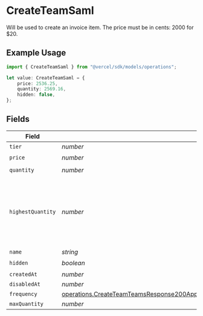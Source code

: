 # CreateTeamSaml

Will be used to create an invoice item. The price must be in cents: 2000 for $20.

## Example Usage

```typescript
import { CreateTeamSaml } from "@vercel/sdk/models/operations";

let value: CreateTeamSaml = {
    price: 2536.25,
    quantity: 2569.16,
    hidden: false,
};
```

## Fields

| Field                                                                                                                                                                                                                | Type                                                                                                                                                                                                                 | Required                                                                                                                                                                                                             | Description                                                                                                                                                                                                          |
| -------------------------------------------------------------------------------------------------------------------------------------------------------------------------------------------------------------------- | -------------------------------------------------------------------------------------------------------------------------------------------------------------------------------------------------------------------- | -------------------------------------------------------------------------------------------------------------------------------------------------------------------------------------------------------------------- | -------------------------------------------------------------------------------------------------------------------------------------------------------------------------------------------------------------------- |
| `tier`                                                                                                                                                                                                               | *number*                                                                                                                                                                                                             | :heavy_minus_sign:                                                                                                                                                                                                   | N/A                                                                                                                                                                                                                  |
| `price`                                                                                                                                                                                                              | *number*                                                                                                                                                                                                             | :heavy_check_mark:                                                                                                                                                                                                   | N/A                                                                                                                                                                                                                  |
| `quantity`                                                                                                                                                                                                           | *number*                                                                                                                                                                                                             | :heavy_check_mark:                                                                                                                                                                                                   | N/A                                                                                                                                                                                                                  |
| `highestQuantity`                                                                                                                                                                                                    | *number*                                                                                                                                                                                                             | :heavy_minus_sign:                                                                                                                                                                                                   | The highest quantity in the current period. Used to render the correct enable/disable UI for add-ons.                                                                                                                |
| `name`                                                                                                                                                                                                               | *string*                                                                                                                                                                                                             | :heavy_minus_sign:                                                                                                                                                                                                   | N/A                                                                                                                                                                                                                  |
| `hidden`                                                                                                                                                                                                             | *boolean*                                                                                                                                                                                                            | :heavy_check_mark:                                                                                                                                                                                                   | N/A                                                                                                                                                                                                                  |
| `createdAt`                                                                                                                                                                                                          | *number*                                                                                                                                                                                                             | :heavy_minus_sign:                                                                                                                                                                                                   | N/A                                                                                                                                                                                                                  |
| `disabledAt`                                                                                                                                                                                                         | *number*                                                                                                                                                                                                             | :heavy_minus_sign:                                                                                                                                                                                                   | N/A                                                                                                                                                                                                                  |
| `frequency`                                                                                                                                                                                                          | [operations.CreateTeamTeamsResponse200ApplicationJSONResponseBodyBillingInvoiceItemsSamlFrequency](../../models/operations/createteamteamsresponse200applicationjsonresponsebodybillinginvoiceitemssamlfrequency.md) | :heavy_minus_sign:                                                                                                                                                                                                   | N/A                                                                                                                                                                                                                  |
| `maxQuantity`                                                                                                                                                                                                        | *number*                                                                                                                                                                                                             | :heavy_minus_sign:                                                                                                                                                                                                   | N/A                                                                                                                                                                                                                  |